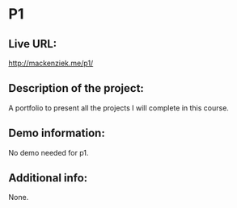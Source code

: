 # P1

## Live URL:
http://mackenziek.me/p1/

## Description of the project: 
A portfolio to present all the projects I will complete in this course.

## Demo information: 
No demo needed for p1.

## Additional info:
None.

